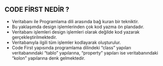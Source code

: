 ## CODE FİRST NEDİR ?

* Veritabanı ile Programlama dili arasında bağ kuran bir tekniktir.
* Bu yaklaşımda design işlemlerinden çok kod yazma ön plandadır.
* Veritabanı işlemleri design işlemleri olarak değilde kod yazarak gerçekleştirilmektedir. 
* Veritabanıyla ilgili tüm işlemler kodlayarak oluşturulur.
* Code First yapısında programlama dilindeki “class” yapıları veritabanındaki “tablo” yapılarına, “property” yapıları ise veritabanındaki “kolon” yapılarına denk gelmektedir.
